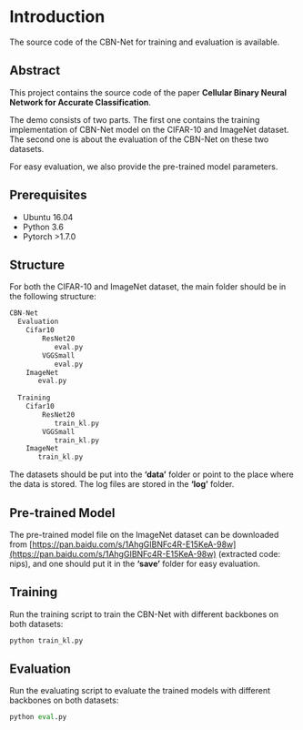 # Introduction

The source code of the CBN-Net for training and evaluation is available.

## Abstract

This project contains the source code of the paper **Cellular Binary Neural Network for Accurate Classification**.

The demo consists of two parts. The first one contains the training implementation of  CBN-Net model on the CIFAR-10  and ImageNet dataset. The second one is about the evaluation of the CBN-Net on these two datasets. 

For easy evaluation, we also provide the pre-trained model parameters.

## Prerequisites

- Ubuntu 16.04
- Python 3.6
- Pytorch >1.7.0

## Structure

For both the CIFAR-10 and ImageNet dataset, the main folder should be in the following structure:

```C
CBN-Net	
  Evaluation
    Cifar10
    	ResNet20
           eval.py
    	VGGSmall
           eval.py
    ImageNet
       eval.py
    
  Training
    Cifar10
    	ResNet20
           train_kl.py
    	VGGSmall
           train_kl.py
    ImageNet
       train_kl.py
```

The datasets should be put into the **‘data’** folder or point to the place where the data is stored.  The log files are stored in the **‘log’** folder.

## Pre-trained Model

The pre-trained model file on the ImageNet dataset can be downloaded from [https://pan.baidu.com/s/1AhgGIBNFc4R-E15KeA-98w](https://pan.baidu.com/s/1AhgGIBNFc4R-E15KeA-98w) (extracted code: nips), and one should put it in the **‘save’** folder for easy evaluation.

## Training

Run the training script to train the CBN-Net with different backbones on both datasets:

```python
python train_kl.py
```

## Evaluation

Run the evaluating script to evaluate the trained models with different backbones on both datasets:

```python
python eval.py
```



